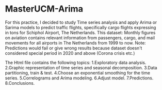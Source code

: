 # MasterUCM-Arima

For this practice, I decided to study Time series analysis and apply Arima or Sarima models to predict traffic flights, specifically cargo flights expressing in tons for Schiphol Airport, The Netherlands.
This dataset: Monthly figures on aviation contains relevant information from passengers, cargo, and mail movements for all airports in The Netherlands from 1999 to now.
Note: Predictions would fail or give wrong results because dataset doesn't considered special period in 2020 and above (Corona crisis etc.)

The Html file contains the following topics:
1.Exploratory data analysis.
2.Graphic representation of time series and seasonal decomposition.
3.Data partitioning, train & test.
4.Choose an exponential smoothing for the time series.
5.Correlograms and Arima modeling.
6.Adjust model.
7.Predictions.
8.Conclusions.
